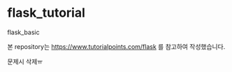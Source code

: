 # flask_tutorial
flask_basic

본 repository는 https://www.tutorialpoints.com/flask 를 참고하여 작성했습니다.

문제시 삭제ㅠ